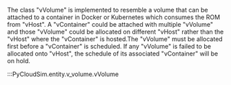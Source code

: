 The class "vVolume" is implemented to resemble a volume that can be attached to a container in Docker or Kubernetes which consumes the ROM from "vHost". A "vContainer" could be attached with multiple "vVolume" and those  "vVolume" could be allocated on different "vHost" rather than the "vHost" where the "vContainer" is hosted.The "vVolume" must be allocated first before a "vContainer" is scheduled. If any "vVolume" is failed to be allocated onto "vHost", the schedule of its associated "vContainer" will be on hold.

:::PyCloudSim.entity.v_volume.vVolume